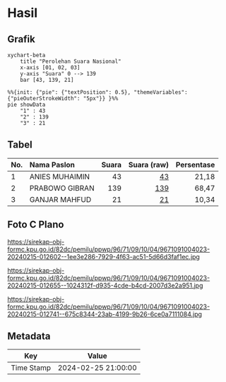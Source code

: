 # Hasil

## Grafik

```mermaid
xychart-beta
    title "Perolehan Suara Nasional"
    x-axis [01, 02, 03]
    y-axis "Suara" 0 --> 139
    bar [43, 139, 21]
```

```mermaid
%%{init: {"pie": {"textPosition": 0.5}, "themeVariables": {"pieOuterStrokeWidth": "5px"}} }%%
pie showData
    "1" : 43
    "2" : 139
    "3" : 21
```

## Tabel

| No. | Nama Paslon    | Suara | Suara (raw) | Persentase |
|:--- |:-------------- | -----:| -----------:| ----------:|
| 1   | ANIES MUHAIMIN | 43    | [43][p-1]   | 21,18      |
| 2   | PRABOWO GIBRAN | 139   | [139][p-2]  | 68,47      |
| 3   | GANJAR MAHFUD  | 21    | [21][p-3]   | 10,34      |


[p-1]: https://github.com/gigit-pemilu/pemilu-2024/blob/main/pilpres/hitung-suara/sub/96-papua-barat-daya/sub/71-kota-sorong/sub/09-malaimsimsa/sub/1004-malaingkedi/sub/023-tps/sub/paslon-1.txt
[p-2]: https://github.com/gigit-pemilu/pemilu-2024/blob/main/pilpres/hitung-suara/sub/96-papua-barat-daya/sub/71-kota-sorong/sub/09-malaimsimsa/sub/1004-malaingkedi/sub/023-tps/sub/paslon-2.txt
[p-3]: https://github.com/gigit-pemilu/pemilu-2024/blob/main/pilpres/hitung-suara/sub/96-papua-barat-daya/sub/71-kota-sorong/sub/09-malaimsimsa/sub/1004-malaingkedi/sub/023-tps/sub/paslon-3.txt

## Foto C Plano

https://sirekap-obj-formc.kpu.go.id/82dc/pemilu/ppwp/96/71/09/10/04/9671091004023-20240215-012602--1ee3e286-7929-4f63-ac51-5d66d3faf1ec.jpg

https://sirekap-obj-formc.kpu.go.id/82dc/pemilu/ppwp/96/71/09/10/04/9671091004023-20240215-012655--1024312f-d935-4cde-b4cd-2007d3e2a951.jpg

https://sirekap-obj-formc.kpu.go.id/82dc/pemilu/ppwp/96/71/09/10/04/9671091004023-20240215-012741--675c8344-23ab-4199-9b26-6ce0a7111084.jpg


## Metadata

| Key        | Value               |
| ---------- | ------------------- |
| Time Stamp | 2024-02-25 21:00:00 |



